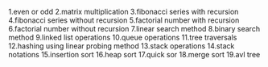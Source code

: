 1.even or odd 
2.matrix multiplication 
3.fibonacci series with recursion 
4.fibonacci series without recursion 
5.factorial number with recursion 
6.factorial number without recursion 
7.linear search method
8.binary search method
9.linked list operations 
10.queue operations 
11.tree traversals 
12.hashing using linear probing method 
13.stack operations 
14.stack notations 
15.insertion sort 
16.heap sort 
17.quick sor 
18.merge sort 
19.avl tree

